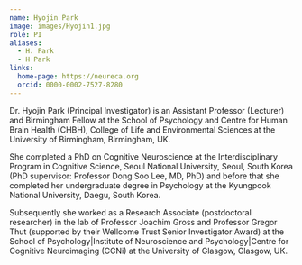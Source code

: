 ```yaml
---
name: Hyojin Park
image: images/Hyojin1.jpg
role: PI
aliases:
  - H. Park
  - H Park
links:
  home-page: https://neureca.org
  orcid: 0000-0002-7527-8280
---
```



Dr. Hyojin Park (Principal Investigator) is an Assistant Professor (Lecturer) and Birmingham Fellow at the School of Psychology and Centre for Human Brain Health (CHBH), College of Life and Environmental Sciences at the University of Birmingham, Birmingham, UK.

She completed a PhD on Cognitive Neuroscience at the Interdisciplinary Program in Cognitive Science, Seoul National University, Seoul, South Korea (PhD supervisor: Professor Dong Soo Lee, MD, PhD) and before that she completed her undergraduate degree in Psychology at the Kyungpook National University, Daegu, South Korea. 

Subsequently she worked as a Research Associate (postdoctoral researcher) in the lab of Professor Joachim Gross and Professor Gregor Thut (supported by their Wellcome Trust Senior Investigator Award) at the School of Psychology|Institute of Neuroscience and Psychology|Centre for Cognitive Neuroimaging (CCNi) at the University of Glasgow, Glasgow, UK.
